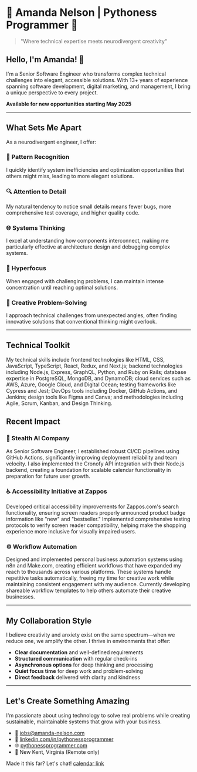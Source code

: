# 🐍 Amanda Nelson | Pythoness Programmer 🔮

> "Where technical expertise meets neurodivergent creativity"

## Hello, I'm Amanda! 👋

I'm a Senior Software Engineer who transforms complex technical challenges into elegant, accessible solutions. With 13+ years of experience spanning software development, digital marketing, and management, I bring a unique perspective to every project.

**Available for new opportunities starting May 2025**

---

## What Sets Me Apart

As a neurodivergent engineer, I offer:

### 🧩 Pattern Recognition
I quickly identify system inefficiencies and optimization opportunities that others might miss, leading to more elegant solutions.

### 🔍 Attention to Detail
My natural tendency to notice small details means fewer bugs, more comprehensive test coverage, and higher quality code.

### 🌐 Systems Thinking
I excel at understanding how components interconnect, making me particularly effective at architecture design and debugging complex systems.

### 🚀 Hyperfocus
When engaged with challenging problems, I can maintain intense concentration until reaching optimal solutions.

### 🎨 Creative Problem-Solving
I approach technical challenges from unexpected angles, often finding innovative solutions that conventional thinking might overlook.

---

## Technical Toolkit

My technical skills include frontend technologies like HTML, CSS, JavaScript, TypeScript, React, Redux, and Next.js; backend technologies including Node.js, Express, GraphQL, Python, and Ruby on Rails; database expertise in PostgreSQL, MongoDB, and DynamoDB; cloud services such as AWS, Azure, Google Cloud, and Digital Ocean; testing frameworks like Cypress and Jest; DevOps tools including Docker, GitHub Actions, and Jenkins; design tools like Figma and Canva; and methodologies including Agile, Scrum, Kanban, and Design Thinking.

## Recent Impact

### 📅 Stealth AI Company
As Senior Software Engineer, I established robust CI/CD pipelines using GitHub Actions, significantly improving deployment reliability and team velocity. I also implemented the Cronofy API integration with their Node.js backend, creating a foundation for scalable calendar functionality in preparation for future user growth.

### ♿ Accessibility Initiative at Zappos
Developed critical accessibility improvements for Zappos.com's search functionality, ensuring screen readers properly announced product badge information like "new" and "bestseller." Implemented comprehensive testing protocols to verify screen reader compatibility, helping make the shopping experience more inclusive for visually impaired users.

### ⚙️ Workflow Automation
Designed and implemented personal business automation systems using n8n and Make.com, creating efficient workflows that have expanded my reach to thousands across various platforms. These systems handle repetitive tasks automatically, freeing my time for creative work while maintaining consistent engagement with my audience. Currently developing shareable workflow templates to help others automate their creative businesses.

---

## My Collaboration Style

I believe creativity and anxiety exist on the same spectrum—when we reduce one, we amplify the other. I thrive in environments that offer:

- **Clear documentation** and well-defined requirements
- **Structured communication** with regular check-ins
- **Asynchronous options** for deep thinking and processing
- **Quiet focus time** for deep work and problem-solving
- **Direct feedback** delivered with clarity and kindness

---

## Let's Create Something Amazing

I'm passionate about using technology to solve real problems while creating sustainable, maintainable systems that grow with your business.

- 📧 [jobs@amanda-nelson.com](mailto:jobs@amanda-nelson.com)
- 🔗 [linkedin.com/in/pythonessprogrammer](https://www.linkedin.com/in/pythonessprogrammer)
- 🌐 [pythonessprogrammer.com](https://www.pythonessprogrammer.com)
- 📍 New Kent, Virginia (Remote only)

Made it this far? Let's chat! [calendar link](https://calendar.amanda-nelson.com)
